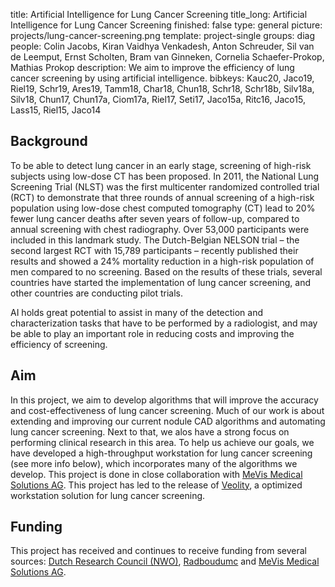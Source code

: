 title: Artificial Intelligence for Lung Cancer Screening
title_long: Artificial Intelligence for Lung Cancer Screening
finished: false
type: general
picture: projects/lung-cancer-screening.png
template: project-single
groups: diag
people: Colin Jacobs, Kiran Vaidhya Venkadesh, Anton Schreuder, Sil van de Leemput, Ernst Scholten, Bram van Ginneken, Cornelia Schaefer-Prokop, Mathias Prokop
description: We aim to improve the efficiency of lung cancer screening by using artificial intelligence. 
bibkeys: Kauc20, Jaco19, Riel19, Schr19, Ares19, Tamm18, Char18, Chun18, Schr18, Schr18b, Silv18a, Silv18, Chun17, Chun17a, Ciom17a, Riel17, Seti17, Jaco15a, Ritc16, Jaco15, Lass15, Riel15, Jaco14

## Background
To be able to detect lung cancer in an early stage, screening of high-risk subjects using low-dose CT has been proposed. In 2011, the National Lung Screening Trial (NLST) was the first multicenter randomized controlled trial (RCT) to demonstrate that three rounds of annual screening of a high-risk population using low-dose chest computed tomography (CT) lead to 20% fewer lung cancer deaths after seven years of follow-up, compared to annual screening with chest radiography. Over 53,000 participants were included in this landmark study. The Dutch-Belgian NELSON trial – the second largest RCT with 15,789 participants – recently published their results and showed a 24% mortality reduction in a high-risk population of men compared to no screening. Based on the results of these trials, several countries have started the implementation of lung cancer screening, and other countries are conducting pilot trials. 

AI holds great potential to assist in many of the detection and characterization tasks that have to be performed by a radiologist, and may be able to play an important role in reducing costs and improving the efficiency of screening.

## Aim
In this project, we aim to develop algorithms that will improve the accuracy and cost-effectiveness of lung cancer screening. Much of our work is about extending and improving our current nodule CAD algorithms and automating lung cancer screening. Next to that, we alos have a strong focus on performing clinical research in this area. To help us achieve our goals, we have developed a high-throughput workstation for lung cancer screening (see more info below), which incorporates many of the algorithms we develop. This project is done in close collaboration with [MeVis Medical Solutions AG](https://www.mevis.de/en/). This project has led to the release of [Veolity](https://www.veolity.com), a optimized workstation solution for lung cancer screening.

## Funding
This project has received and continues to receive funding from several sources: [Dutch Research Council (NWO)](https://www.nwo.nl/en/), [Radboudumc](https://www.radboudumc.nl) and [MeVis Medical Solutions AG](https://www.mevis.de/en/).

